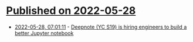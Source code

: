 # [Published on 2022-05-28](index.md)

* [2022-05-28, 07:01:11](https://news.ycombinator.com/item?id=31538213) - [Deepnote (YC S19) is hiring engineers to build a better Jupyter notebook](https://deepnote.com/join-us)
